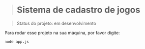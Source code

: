 > # Sistema de cadastro de jogos

> Status do projeto: em desenvolvimento

Para rodar esse projeto na sua máquina, por favor digite:

```
node app.js
```
